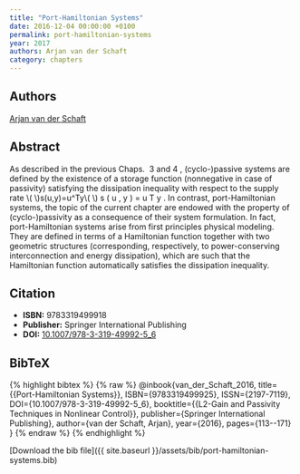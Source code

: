 ```yaml
---
title: "Port-Hamiltonian Systems"
date: 2016-12-04 00:00:00 +0100
permalink: port-hamiltonian-systems
year: 2017
authors: Arjan van der Schaft
category: chapters
---
```

 
## Authors
[Arjan van der Schaft](authors/arjan-van-der-schaft)
 
## Abstract
As described in the previous Chaps.  3 and 4 , (cyclo-)passive systems are defined by the existence of a storage function (nonnegative in case of passivity) satisfying the dissipation inequality with respect to the supply rate \\(  \\)s(u,y)=u^Ty\\(  \\) s ( u , y ) = u T y . In contrast, port-Hamiltonian systems, the topic of the current chapter are endowed with the property of (cyclo-)passivity as a consequence of their system formulation. In fact, port-Hamiltonian systems arise from first principles physical modeling. They are defined in terms of a Hamiltonian function together with two geometric structures (corresponding, respectively, to power-conserving interconnection and energy dissipation), which are such that the Hamiltonian function automatically satisfies the dissipation inequality.
 
## Citation
- **ISBN:** 9783319499918
- **Publisher:** Springer International Publishing
- **DOI:** [10.1007/978-3-319-49992-5_6](https://doi.org/10.1007/978-3-319-49992-5_6)
 
## BibTeX
{% highlight bibtex %}
{% raw %}
@inbook{van_der_Schaft_2016,
  title={{Port-Hamiltonian Systems}},
  ISBN={9783319499925},
  ISSN={2197-7119},
  DOI={10.1007/978-3-319-49992-5_6},
  booktitle={{L2-Gain and Passivity Techniques in Nonlinear Control}},
  publisher={Springer International Publishing},
  author={van der Schaft, Arjan},
  year={2016},
  pages={113--171}
}
{% endraw %}
{% endhighlight %}
 
[Download the bib file]({{ site.baseurl }}/assets/bib/port-hamiltonian-systems.bib)
 
